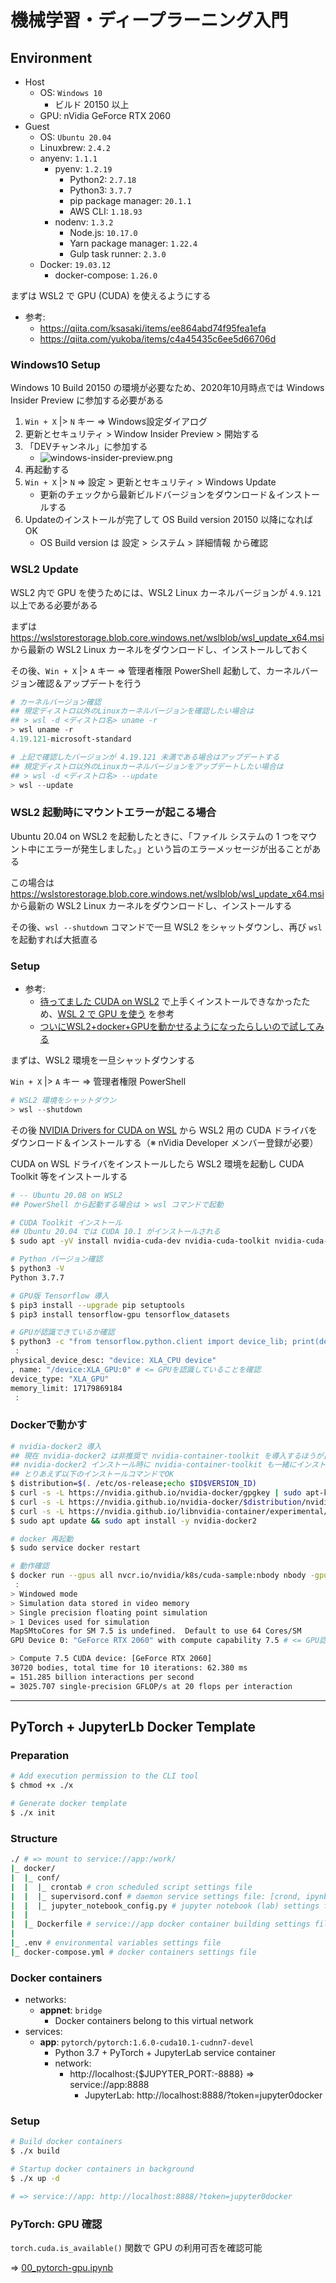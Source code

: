# 機械学習・ディープラーニング入門

## Environment

- Host
    - OS: `Windows 10`
        - ビルド 20150 以上
    - GPU: nVidia GeForce RTX 2060
- Guest
    - OS: `Ubuntu 20.04`
    - Linuxbrew: `2.4.2`
    - anyenv: `1.1.1`
        - pyenv: `1.2.19`
            - Python2: `2.7.18`
            - Python3: `3.7.7`
            - pip package manager: `20.1.1`
            - AWS CLI: `1.18.93`
        - nodenv: `1.3.2`
            - Node.js: `10.17.0`
            - Yarn package manager: `1.22.4`
            - Gulp task runner: `2.3.0`
    - Docker: `19.03.12`
        - docker-compose: `1.26.0`

まずは WSL2 で GPU (CUDA) を使えるようにする

- 参考:
    - https://qiita.com/ksasaki/items/ee864abd74f95fea1efa
    - https://qiita.com/yukoba/items/c4a45435c6ee5d66706d

### Windows10 Setup
Windows 10 Build 20150 の環境が必要なため、2020年10月時点では Windows Insider Preview に参加する必要がある

1. `Win + X` |> `N` キー => Windows設定ダイアログ
2. 更新とセキュリティ > Window Insider Preview > 開始する
3. 「DEVチャンネル」に参加する
    - ![windows-insider-preview.png](./img/windows-insider-preview.png)
4. 再起動する
5. `Win + X` |> `N` => 設定 > 更新とセキュリティ > Windows Update
    - 更新のチェックから最新ビルドバージョンをダウンロード＆インストールする
6. Updateのインストールが完了して OS Build version 20150 以降になればOK
    - OS Build version は 設定 > システム > 詳細情報 から確認

### WSL2 Update
WSL2 内で GPU を使うためには、WSL2 Linux カーネルバージョンが `4.9.121` 以上である必要がある

まずは https://wslstorestorage.blob.core.windows.net/wslblob/wsl_update_x64.msi から最新の WSL2 Linux カーネルをダウンロードし、インストールしておく

その後、`Win + X` |> `A` キー => 管理者権限 PowerShell 起動して、カーネルバージョン確認＆アップデートを行う

```powershell
# カーネルバージョン確認
## 規定ディストロ以外のLinuxカーネルバージョンを確認したい場合は
## > wsl -d <ディストロ名> uname -r
> wsl uname -r
4.19.121-microsoft-standard

# 上記で確認したバージョンが 4.19.121 未満である場合はアップデートする
## 規定ディストロ以外のLinuxカーネルバージョンをアップデートしたい場合は
## > wsl -d <ディストロ名> --update
> wsl --update
```

### WSL2 起動時にマウントエラーが起こる場合
Ubuntu 20.04 on WSL2 を起動したときに、「ファイル システムの 1 つをマウント中にエラーが発生しました。」という旨のエラーメッセージが出ることがある

この場合は https://wslstorestorage.blob.core.windows.net/wslblob/wsl_update_x64.msi から最新の WSL2 Linux カーネルをダウンロードし、インストールする

その後、`wsl --shutdown` コマンドで一旦 WSL2 をシャットダウンし、再び `wsl` を起動すれば大抵直る

### Setup
- 参考:
    - [待ってました CUDA on WSL2](https://qiita.com/ksasaki/items/ee864abd74f95fea1efa) で上手くインストールできなかったため、[WSL 2 で GPU を使う](https://www.kkaneko.jp/tools/wsl/wsl_tensorflow2.html) を参考
    - [ついにWSL2+docker+GPUを動かせるようになったらしいので試してみる](https://qiita.com/yamatia/items/a70cbb7d8f5101dc76e9)

まずは、WSL2 環境を一旦シャットダウンする

`Win + X` |> `A` キー => 管理者権限 PowerShell

```powershell
# WSL2 環境をシャットダウン
> wsl --shutdown
```

その後 [NVIDIA Drivers for CUDA on WSL](https://developer.nvidia.com/cuda/wsl/download) から WSL2 用の CUDA ドライバをダウンロード＆インストールする（※ nVidia Developer メンバー登録が必要）

CUDA on WSL ドライバをインストールしたら WSL2 環境を起動し CUDA Toolkit 等をインストールする

```bash
# -- Ubuntu 20.08 on WSL2
## PowerShell から起動する場合は > wsl コマンドで起動

# CUDA Toolkit インストール
## Ubuntu 20.04 では CUDA 10.1 がインストールされる
$ sudo apt -yV install nvidia-cuda-dev nvidia-cuda-toolkit nvidia-cuda-toolkit-gcc

# Python バージョン確認
$ python3 -V
Python 3.7.7

# GPU版 Tensorflow 導入
$ pip3 install --upgrade pip setuptools
$ pip3 install tensorflow-gpu tensorflow_datasets

# GPUが認識できているか確認
$ python3 -c "from tensorflow.python.client import device_lib; print(device_lib.list_local_devices())"
 :
physical_device_desc: "device: XLA_CPU device"
, name: "/device:XLA_GPU:0" # <= GPUを認識していることを確認
device_type: "XLA_GPU"
memory_limit: 17179869184
 :
```

### Dockerで動かす
```bash
# nvidia-docker2 導入
## 現在 nvidia-docker2 は非推奨で nvidia-container-toolkit を導入するほうが良いが、
## nvidia-docker2 インストール時に nvidia-container-toolkit も一緒にインストールされるため
## とりあえず以下のインストールコマンドでOK
$ distribution=$(. /etc/os-release;echo $ID$VERSION_ID)
$ curl -s -L https://nvidia.github.io/nvidia-docker/gpgkey | sudo apt-key add -
$ curl -s -L https://nvidia.github.io/nvidia-docker/$distribution/nvidia-docker.list | sudo tee /etc/apt/sources.list.d/nvidia-docker.list
$ curl -s -L https://nvidia.github.io/libnvidia-container/experimental/$distribution/libnvidia-container-experimental.list | sudo tee /etc/apt/sources.list.d/libnvidia-container-experimental.list
$ sudo apt update && sudo apt install -y nvidia-docker2

# docker 再起動
$ sudo service docker restart

# 動作確認
$ docker run --gpus all nvcr.io/nvidia/k8s/cuda-sample:nbody nbody -gpu -benchmark
 :
> Windowed mode
> Simulation data stored in video memory
> Single precision floating point simulation
> 1 Devices used for simulation
MapSMtoCores for SM 7.5 is undefined.  Default to use 64 Cores/SM
GPU Device 0: "GeForce RTX 2060" with compute capability 7.5 # <= GPU認識

> Compute 7.5 CUDA device: [GeForce RTX 2060]
30720 bodies, total time for 10 iterations: 62.380 ms
= 151.285 billion interactions per second
= 3025.707 single-precision GFLOP/s at 20 flops per interaction
```

***

## PyTorch + JupyterLb Docker Template

### Preparation
```bash
# Add execution permission to the CLI tool
$ chmod +x ./x

# Generate docker template
$ ./x init
```

### Structure
```bash
./ # => mount to service://app:/work/
|_ docker/
|  |_ conf/
|  |  |_ crontab # cron scheduled script settings file
|  |  |_ supervisord.conf # daemon service settings file: [crond, ipynb] services
|  |  |_ jupyter_notebook_config.py # jupyter notebook (lab) settings file
|  |
|  |_ Dockerfile # service://app docker container building settings file
|
|_ .env # environmental variables settings file
|_ docker-compose.yml # docker containers settings file
```

### Docker containers
- networks:
    - **appnet**: `bridge`
        - Docker containers belong to this virtual network
- services:
    - **app**: `pytorch/pytorch:1.6.0-cuda10.1-cudnn7-devel`
        - Python 3.7 + PyTorch + JupyterLab service container
        - network:
            - http://localhost:{$JUPYTER_PORT:-8888} => service://app:8888
                - JupyterLab: http://localhost:8888/?token=jupyter0docker

### Setup
```bash
# Build docker containers
$ ./x build

# Startup docker containers in background
$ ./x up -d

# => service://app: http://localhost:8888/?token=jupyter0docker
```

### PyTorch: GPU 確認
`torch.cuda.is_available()` 関数で GPU の利用可否を確認可能

=> [00_pytorch-gpu.ipynb](./notebook/00_pytorch-gpu.ipynb)
